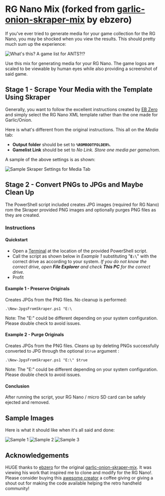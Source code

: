 # RG Nano Mix (forked from [garlic-onion-skraper-mix](https://github.com/ebzero/garlic-onion-skraper-mix) by ebzero)

If you've ever tried to generate media for your game collection for the RG Nano, you may be shocked when you view the results. This should pretty much sum up the experience:

![What's this? A game list for ANTS?!?](https://github.com/tobio-tenma/.assets/blob/main/rg-nano-mix/gamelist-for-ants.jpg)

Use this mix for generating media for your RG Nano. The game logos are scaled to be viewable by human eyes while also providing a screenshot of said game.

## Stage 1 - Scrape Your Media with the Template Using Skraper

Generally, you want to follow the excellent instructions created by [EB Zero](https://github.com/ebzero) and simply select the RG Nano XML template rather than the one made for Garlic/Onion.

Here is what's different from the original instructions. This all on the *Media* tab:
- **Output folder** should be set to **`%ROMROOTFOLDER%`**.
- **Gamelist Link** should be set to *No Link. Store one media per game/rom*.

A sample of the above settings is as shown:

![Sample Skraper Settings for Media Tab](https://github.com/tobio-tenma/.assets/blob/main/rg-nano-mix/sample-skraper-settings.png)


## Stage 2 - Convert PNGs to JPGs and Maybe Clean Up

The PowerShell script included creates JPG images (required for RG Nano) rom the Skraper provided PNG images and optionally purges PNG files as they are created.

### Instructions ###

#### Quickstart
- Open a [Terminal](https://www.howtogeek.com/831728/7-ways-to-open-windows-terminal-on-windows-11/) at the location of the provided PowerShell script.
- Call the script as shown below in *Example 1* substituting "**`E:\`**" with the correct drive as according to your system. *If you do not know the correct drive, open **File Explorer** and check **This PC** for the correct drive.*
- Profit

#### Example 1 - Preserve Originals

Creates JPGs from the PNG files. No cleanup is performed:
```
.\New-JpgsFromSkraper.ps1 "E:\
```
Note: The "E:\" could be different depending on your system configuration. Please double check to avoid issues.


#### Example 2 - Purge Originals

Creates JPGs from the PNG files. Cleans up by deleting PNGs successfully converted to JPG through the optional ``$true`` argument :
```
.\New-JpgsFromSkraper.ps1 "E:\" $true
```
Note: The "E:\" could be different depending on your system configuration. Please double check to avoid issues.

#### Conclusion

After running the script, your RG Nano / micro SD card can be safely ejected and removed.

## Sample Images

Here is what it should like when it's all said and done:

![Sample 1](https://github.com/tobio-tenma/.assets/blob/main/rg-nano-mix/sample-1.jpg)
![Sample 2](https://github.com/tobio-tenma/.assets/blob/main/rg-nano-mix/sample-2.jpg)
![Sample 3](https://github.com/tobio-tenma/.assets/blob/main/rg-nano-mix/sample-3.jpg)

## Acknowledgements

HUGE thanks to [ebzero](https://github.com/ebzero) for the original [garlic-onion-skraper-mix](https://github.com/ebzero/garlic-onion-skraper-mix). It was viewing his work that inspired me to clone and modify for the RG Nano!. Please consider buying this [awesome creator](https://github.com/ebzero) a coffee giving or giving a shout out for making the code available helping the retro handheld community!